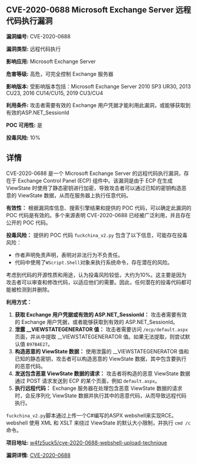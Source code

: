 ## CVE-2020-0688 Microsoft Exchange Server 远程代码执行漏洞

**漏洞编号:** CVE-2020-0688

**漏洞类型:** 远程代码执行

**影响应用:** Microsoft Exchange Server

**危害等级:** 高危，可完全控制 Exchange 服务器

**影响版本:** 受影响版本包括：Microsoft Exchange Server 2010 SP3 UR30, 2013 CU23, 2016 CU14/CU15, 2019 CU3/CU4

**利用条件:** 攻击者需要有效的 Exchange 用户凭据才能利用此漏洞，或能够获取到有效的ASP.NET_SessionId

**POC 可用性:** 是

**投毒风险:** 10%

## 详情

CVE-2020-0688 是一个 Microsoft Exchange Server 的远程代码执行漏洞，存在于 Exchange Control Panel (ECP) 组件中。该漏洞是由于 ECP 在生成 ViewState 时使用了静态密钥进行加密，导致攻击者可以通过已知的密钥构造恶意的 ViewState 数据，从而在服务器上执行任意代码。

**有效性：**
根据漏洞库信息、搜索引擎结果和提供的 POC 代码，可以确定此漏洞的 POC 代码是有效的。多个来源表明 CVE-2020-0688 已经被广泛利用，并且存在公开的 POC 代码。

**投毒风险：**
提供的 POC 代码 `fuckchina_v2.py`  包含了以下信息，可能存在投毒风险：
*   作者声明免责声明，表明对非法行为不负责任。
*   代码中使用了`WScript.Shell`对象来执行系统命令，存在潜在的风险。

考虑到代码的开源性质和用途，认为投毒风险较低，大约为10%。这主要是因为攻击者可以审查和修改代码，以适应他们的需要。因此，任何潜在的投毒代码都可能被检测到并删除。

**利用方式：**
1.  **获取 Exchange 用户凭据或有效的 ASP.NET_SessionId：** 攻击者需要有效的 Exchange 用户凭据，或者能够获取到有效的 ASP.NET_SessionId。
2.  **泄露 __VIEWSTATEGENERATOR 值：** 攻击者需要访问 `/ecp/default.aspx` 页面，并从中提取 __VIEWSTATEGENERATOR 值。如果无法提取，则尝试默认值 `B97B4E27`。
3.  **构造恶意的 ViewState 数据：** 使用泄露的 __VIEWSTATEGENERATOR 值和已知的静态密钥，攻击者可以构造恶意的 ViewState 数据，其中包含要执行的恶意代码。
4.  **发送包含恶意 ViewState 数据的请求：** 攻击者将构造的恶意 ViewState 数据通过 POST 请求发送到 ECP 的某个页面，例如 `default.aspx`。
5.  **执行远程代码：** Exchange 服务器在处理包含恶意 ViewState 数据的请求时，会反序列化 ViewState 数据并执行其中的恶意代码，从而导致远程代码执行。

`fuckchina_v2.py`脚本通过上传一个C#编写的ASPX webshell来实现RCE。 webshell 使用 XML 和 XSLT 来绕过 ViewState 的默认大小限制，并执行 `cmd /c` 命令。

**项目地址:** [w4fz5uck5/cve-2020-0688-webshell-upload-technique](https://github.com/w4fz5uck5/cve-2020-0688-webshell-upload-technique)

**漏洞详情:** [CVE-2020-0688](https://nvd.nist.gov/vuln/detail/CVE-2020-0688)